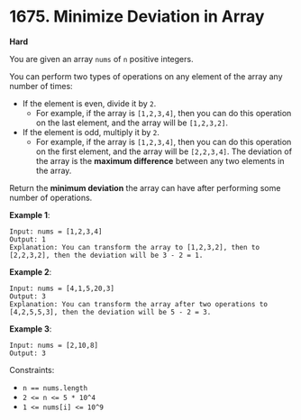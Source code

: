 # 1675. Minimize Deviation in Array
**Hard**

You are given an array `nums` of `n` positive integers.

You can perform two types of operations on any element of the array any number of times:

* If the element is even, divide it by `2`.
    * For example, if the array is `[1,2,3,4]`, then you can do this operation on the last element, and the array will be `[1,2,3,2]`.
* If the element is odd, multiply it by `2`.
    * For example, if the array is `[1,2,3,4]`, then you can do this operation on the first element, and the array will be `[2,2,3,4]`.
The deviation of the array is the **maximum difference** between any two elements in the array.

Return the **minimum deviation** the array can have after performing some number of operations.

**Example 1**:
```
Input: nums = [1,2,3,4]
Output: 1
Explanation: You can transform the array to [1,2,3,2], then to [2,2,3,2], then the deviation will be 3 - 2 = 1.
```

**Example 2**:
```
Input: nums = [4,1,5,20,3]
Output: 3
Explanation: You can transform the array after two operations to [4,2,5,5,3], then the deviation will be 5 - 2 = 3.
```

**Example 3**:
```
Input: nums = [2,10,8]
Output: 3
``` 

Constraints:

* `n == nums.length`
* `2 <= n <= 5 * 10^4`
* `1 <= nums[i] <= 10^9`
